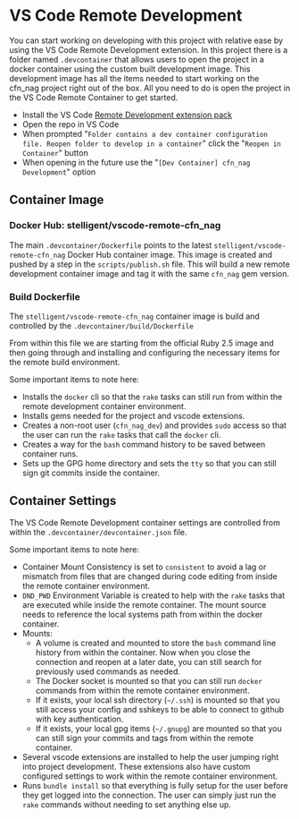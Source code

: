 # VS Code Remote Development

You can start working on developing with this project with relative ease by using the VS Code Remote Development extension. In this project there is a folder named `.devcontainer` that allows users to open the project in a docker container using the custom built development image. This development image has all the items needed to start working on the cfn_nag project right out of the box. All you need to do is open the project in the VS Code Remote Container to get started.

- Install the VS Code [Remote Development extension pack](https://marketplace.visualstudio.com/items?itemName=ms-vscode-remote.vscode-remote-extensionpack)
- Open the repo in VS Code
- When prompted "`Folder contains a dev container configuration file. Reopen folder to develop in a container`" click the "`Reopen in Container`" button
- When opening in the future use the "`[Dev Container] cfn_nag Development`" option

## Container Image

### Docker Hub: stelligent/vscode-remote-cfn_nag

The main `.devcontainer/Dockerfile` points to the latest `stelligent/vscode-remote-cfn_nag` Docker Hub container image. This image is created and pushed by a step in the `scripts/publish.sh` file. This will build a new remote development container image and tag it with the same `cfn_nag` gem version.

### Build Dockerfile

The `stelligent/vscode-remote-cfn_nag` container image is build and controlled by the `.devcontainer/build/Dockerfile`

From within this file we are starting from the official Ruby 2.5 image and then going through and installing and configuring the necessary items for the remote build environment.

Some important items to note here:
* Installs the `docker` cli so that the `rake` tasks can still run from within the remote development container environment.
* Installs gems needed for the project and vscode extensions.
* Creates a non-root user (`cfn_nag_dev`) and provides `sudo` access so that the user can run the `rake` tasks that call the `docker` cli.
* Creates a way for the `bash` command history to be saved between container runs.
* Sets up the GPG home directory and sets the `tty` so that you can still sign git commits inside the container.

## Container Settings

The VS Code Remote Development container settings are controlled from within the `.devcontainer/devcontainer.json` file.

Some important items to note here:
* Container Mount Consistency is set to `consistent` to avoid a lag or mismatch from files that are changed during code editing from inside the remote container environment.
* `DND_PWD` Environment Variable is created to help with the `rake` tasks that are executed while inside the remote container. The mount source needs to reference the local systems path from within the docker container.
* Mounts:
  * A volume is created and mounted to store the `bash` command line history from within the container. Now when you close the connection and reopen at a later date, you can still search for previously used commands as needed.
  * The Docker socket is mounted so that you can still run `docker` commands from within the remote container environment.
  * If it exists, your local ssh directory (`~/.ssh`) is mounted so that you still access your config and sshkeys to be able to connect to github with key authentication.
  * If it exists, your local gpg items (`~/.gnupg`) are mounted so that you can still sign your commits and tags from within the remote container.
* Several vscode extensions are installed to help the user jumping right into project development. These extensions also have custom configured settings to work within the remote container environment.
* Runs `bundle install` so that everything is fully setup for the user before they get logged into the connection. The user can simply just run the `rake` commands without needing to set anything else up.
